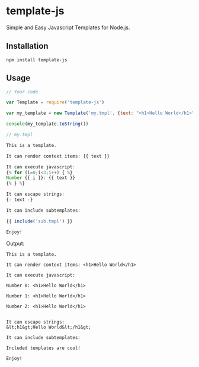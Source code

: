 # template-js

Simple and Easy Javascript Templates for Node.js.

## Installation

`npm install template-js`

## Usage

```js
// Your code

var Template = require('template-js')

var my_template = new Template('my.tmpl', {text: "<h1>Hello World</h1>"})

console(my_template.toString())

// my.tmpl

This is a template.

It can render context items: {{ text }}

It can execute javascript:
{% for (i=0;i<3;i++) { %}
Number {{ i }}: {{ text }}
{% } %}

It can escape strings:
{- text -}

It can include subtemplates:

{{ include('sub.tmpl') }}

Enjoy!
```

Output:
```
This is a template.

It can render context items: <h1>Hello World</h1>

It can execute javascript:

Number 0: <h1>Hello World</h1>

Number 1: <h1>Hello World</h1>

Number 2: <h1>Hello World</h1>


It can escape strings:
&lt;h1&gt;Hello World&lt;/h1&gt;

It can include subtemplates:

Included templates are cool!

Enjoy!
```

